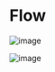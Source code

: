 # Flow

![image](https://github.com/user-attachments/assets/632538a2-97a1-4c5c-9e4c-a1c945a03dcd)

![image](https://github.com/user-attachments/assets/90ba543d-891b-4862-88ca-015512532d77)


